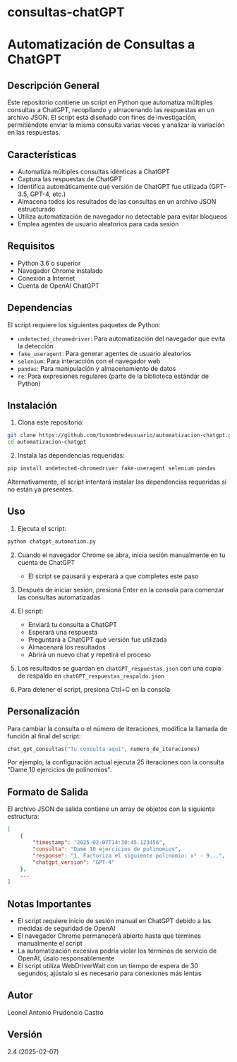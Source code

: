 # consultas-chatGPT

# Automatización de Consultas a ChatGPT

## Descripción General
Este repositorio contiene un script en Python que automatiza múltiples consultas a ChatGPT, recopilando y almacenando las respuestas en un archivo JSON. El script está diseñado con fines de investigación, permitiéndote enviar la misma consulta varias veces y analizar la variación en las respuestas.

## Características
- Automatiza múltiples consultas idénticas a ChatGPT
- Captura las respuestas de ChatGPT
- Identifica automáticamente qué versión de ChatGPT fue utilizada (GPT-3.5, GPT-4, etc.)
- Almacena todos los resultados de las consultas en un archivo JSON estructurado
- Utiliza automatización de navegador no detectable para evitar bloqueos
- Emplea agentes de usuario aleatorios para cada sesión

## Requisitos
- Python 3.6 o superior
- Navegador Chrome instalado
- Conexión a Internet
- Cuenta de OpenAI ChatGPT

## Dependencias
El script requiere los siguientes paquetes de Python:
- `undetected_chromedriver`: Para automatización del navegador que evita la detección
- `fake_useragent`: Para generar agentes de usuario aleatorios
- `selenium`: Para interacción con el navegador web
- `pandas`: Para manipulación y almacenamiento de datos
- `re`: Para expresiones regulares (parte de la biblioteca estándar de Python)

## Instalación

1. Clona este repositorio:
```bash
git clone https://github.com/tunombredeusuario/automatizacion-chatgpt.git
cd automatizacion-chatgpt
```

2. Instala las dependencias requeridas:
```bash
pip install undetected-chromedriver fake-useragent selenium pandas
```

Alternativamente, el script intentará instalar las dependencias requeridas si no están ya presentes.

## Uso

1. Ejecuta el script:
```bash
python chatgpt_automation.py
```

2. Cuando el navegador Chrome se abra, inicia sesión manualmente en tu cuenta de ChatGPT
   - El script se pausará y esperará a que completes este paso

3. Después de iniciar sesión, presiona Enter en la consola para comenzar las consultas automatizadas

4. El script:
   - Enviará tu consulta a ChatGPT
   - Esperará una respuesta
   - Preguntará a ChatGPT qué versión fue utilizada
   - Almacenará los resultados
   - Abrirá un nuevo chat y repetirá el proceso

5. Los resultados se guardan en `chatGPT_respuestas.json` con una copia de respaldo en `chatGPT_respuestas_respaldo.json`

6. Para detener el script, presiona Ctrl+C en la consola

## Personalización

Para cambiar la consulta o el número de iteraciones, modifica la llamada de función al final del script:

```python
chat_gpt_consultas("Tu consulta aquí", numero_de_iteraciones)
```

Por ejemplo, la configuración actual ejecuta 25 iteraciones con la consulta "Dame 10 ejercicios de polinomios".

## Formato de Salida

El archivo JSON de salida contiene un array de objetos con la siguiente estructura:

```json
[
    {
        "timestamp": "2025-02-07T14:30:45.123456",
        "consulta": "Dame 10 ejercicios de polinomios",
        "response": "1. Factoriza el siguiente polinomio: x² - 9...",
        "chatgpt_version": "GPT-4"
    },
    ...
]
```

## Notas Importantes

- El script requiere inicio de sesión manual en ChatGPT debido a las medidas de seguridad de OpenAI
- El navegador Chrome permanecerá abierto hasta que termines manualmente el script
- La automatización excesiva podría violar los términos de servicio de OpenAI, úsalo responsablemente
- El script utiliza WebDriverWait con un tiempo de espera de 30 segundos; ajústalo si es necesario para conexiones más lentas

## Autor
Leonel Antonio Prudencio Castro

## Versión
2.4 (2025-02-07)
